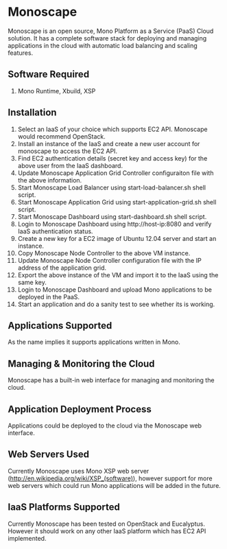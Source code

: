 Monoscape
==========
Monoscape is an open source, Mono Platform as a Service (PaaS) Cloud solution. It has a complete software stack for deploying and managing applications in the cloud with automatic load balancing and scaling features.

Software Required
------------------
1. Mono Runtime, Xbuild, XSP

Installation
-------------
1. Select an IaaS of your choice which supports EC2 API. Monoscape would recommend OpenStack.
2. Install an instance of the IaaS and create a new user account for monoscape to access the EC2 API.
3. Find EC2 authentication details (secret key and access key) for the above user from the IaaS dashboard. 
4. Update Monoscape Application Grid Controller configuraiton file with the above information.
5. Start Monoscape Load Balancer using start-load-balancer.sh shell script.
6. Start Monoscape Application Grid using start-application-grid.sh shell script.
7. Start Monoscape Dashboard using start-dashboard.sh shell script.
8. Login to Monoscape Dashboard using http://host-ip:8080 and verify IaaS authentication status.
9. Create a new key for a EC2 image of Ubuntu 12.04 server and start an instance.
10. Copy Monoscape Node Controller to the above VM instance.
11. Update Monoscape Node Controller configuration file with the IP address of the application grid.
12. Export the above instance of the VM and import it to the IaaS using the same key.
13. Login to Monoscape Dashboard and upload Mono applications to be deployed in the PaaS.
14. Start an application and do a sanity test to see whether its is working.

Applications Supported
-----------------------
As the name implies it supports applications written in Mono.


Managing & Monitoring the Cloud
--------------------------------
Monoscape has a built-in web interface for managing and monitoring the cloud.


Application Deployment Process
-------------------------------
Applications could be deployed to the cloud via the Monoscape web interface.


Web Servers Used
-----------------
Currently Monoscape uses Mono XSP web server (http://en.wikipedia.org/wiki/XSP_(software)), however support for more web servers which could run Mono applications will be added in the future.


IaaS Platforms Supported
-------------------------
Currently Monoscape has been tested on OpenStack and Eucalyptus. However it should work on any other IaaS platform which has EC2 API implemented.





